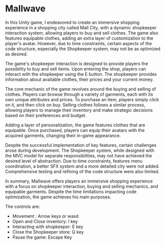 # Mallwave


In this Unity game, I endeavored to create an immersive shopping experience in a shopping city called Mall City, with a dynamic shopkeeper interaction system, allowing players to buy and sell clothes. The game also features equipable clothes, adding an extra layer of customization to the player's avatar. However, due to time constraints, certain aspects of the code structure, especially the Shopkeeper system, may not be as optimized as desired.

The game's shopkeeper interaction is designed to provide players the possibility to buy and sell items. Upon entering the shop, players can interact with the shopkeeper using the E button. The shopkeeper provides information about available clothes, their prices and your current money.

The core mechanic of the game revolves around the buying and selling of clothes. Players can browse through a variety of garments, each with its own unique attributes and prices. To purchase an item, players simply click on it, and then click on buy. Selling clothes follows a similar process, allowing players to manage their inventory and make strategic decisions based on their preferences and budget.

Adding a layer of personalization, the game features clothes that are equipable. Once purchased, players can equip their avatars with the acquired garments, changing their in-game appearance.

Despite the successful implementation of key features, certain challenges arose during development. The Shopkeeper system, while designed with the MVC model for separate responsibilities, may not have achieved the desired level of abstraction. Due to time constraints, features menu coordination, a better SFX system and a more detailed city were not added. Comprehensive testing and refining of the code structure were also limited.

In summary, Mallwave offers players an immersive shopping experience with a focus on shopkeeper interaction, buying and selling mechanics, and equipable garments. Despite the time limitations impacting code optimization, the game achieves his main purposes.

The controls are:

- Movement : Arrow keys or wasd
- Open and Close inventory: I key
- Interacting with shopkeeper: E key
- Close the Shopkeeper store: Q key
- Pause the game: Escape Key
